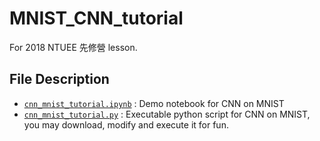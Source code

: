 # MNIST_CNN_tutorial
For 2018 NTUEE 先修營 lesson.

## File Description
- [`cnn_mnist_tutorial.ipynb`](cnn_mnist_tutorial.ipynb) : Demo notebook for CNN on MNIST
- [`cnn_mnist_tutorial.py`](cnn_mnist_tutorial.py) : Executable python script for CNN on MNIST, you may download, modify and execute it for fun.


